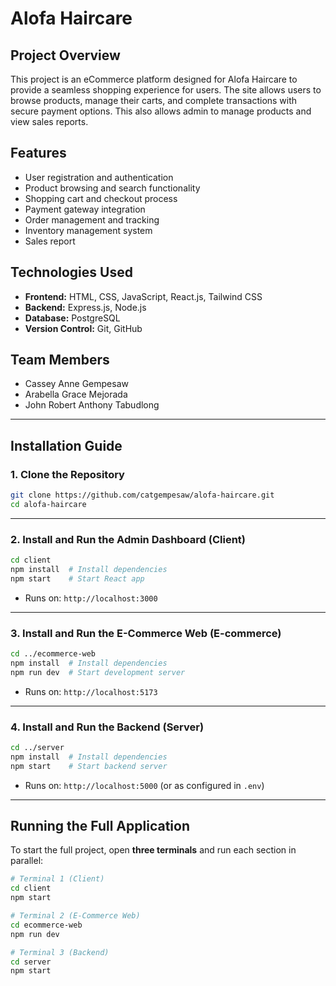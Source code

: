 # Alofa Haircare

## Project Overview

This project is an eCommerce platform designed for Alofa Haircare to provide a seamless shopping experience for users. The site allows users to browse products, manage their carts, and complete transactions with secure payment options. This also allows admin to manage products and view sales reports.

## Features

- User registration and authentication
- Product browsing and search functionality
- Shopping cart and checkout process
- Payment gateway integration
- Order management and tracking
- Inventory management system
- Sales report

## Technologies Used

- **Frontend:** HTML, CSS, JavaScript, React.js, Tailwind CSS
- **Backend:** Express.js, Node.js
- **Database:** PostgreSQL
- **Version Control:** Git, GitHub

## Team Members

- Cassey Anne Gempesaw
- Arabella Grace Mejorada
- John Robert Anthony Tabudlong

---

## Installation Guide

### **1. Clone the Repository**
```sh
git clone https://github.com/catgempesaw/alofa-haircare.git
cd alofa-haircare
```

---

### **2. Install and Run the Admin Dashboard (Client)**
```sh
cd client
npm install  # Install dependencies
npm start    # Start React app
```
- Runs on: `http://localhost:3000`

---

### **3. Install and Run the E-Commerce Web (E-commerce)**
```sh
cd ../ecommerce-web
npm install  # Install dependencies
npm run dev  # Start development server
```
- Runs on: `http://localhost:5173`

---

### **4. Install and Run the Backend (Server)**
```sh
cd ../server
npm install  # Install dependencies
npm start    # Start backend server
```
- Runs on: `http://localhost:5000` (or as configured in `.env`)

---

## Running the Full Application
To start the full project, open **three terminals** and run each section in parallel:

```sh
# Terminal 1 (Client)
cd client
npm start

# Terminal 2 (E-Commerce Web)
cd ecommerce-web
npm run dev

# Terminal 3 (Backend)
cd server
npm start
```
